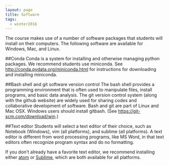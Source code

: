 ```yaml
---
layout: page
title: Software
tags:
  - winter2016
---
```


The course makes use of a number of software packages that students
will install on their computers.
The following software are available for Windows, Mac, and Linux.

##Conda
Conda is a system for installing and otherwise managing python packages.
We recommend students use miniconda.
See http://conda.pydata.org/miniconda.html
for instructions for downloading and installing miniconda.

##Bash shell and git software version control
The bash shell provides a programming environment that
is often used to manipulate files, install programs, and
basic data analysis.
The git version control system (along with the github website)
are widely used for sharing codes and collaborative development
of software.
Bash and git are part of Linux and Mac OSX.
Windows users should install gitbash. (See https://git-scm.com/download/win.)

##Text editor
Students will select a text editor of their choice, such as
Notebook (Windows), vim (all platforms), and sublime (all platforms).
A text editor is different from word processing programs,
like MS Word, in that text editors often recognize
program syntax and do no formatting.

If you don't already have a favorite text editor, we recommend installing either [atom](http://atom.io/) or [Sublime](http://www.sublimetext.com/), which are both available for all platforms.

